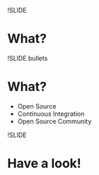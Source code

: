 !SLIDE
# What?

!SLIDE bullets
# What?
* Open Source
* Continuous Integration
* Open Source Community

!SLIDE
# Have a look!
